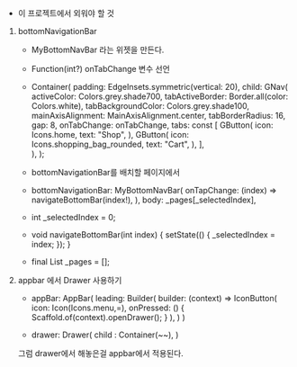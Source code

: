 - 이 프로젝트에서 외워야 할 것
1. bottomNavigationBar 
    - MyBottomNavBar 라는 위젯을 만든다.
    - Function(int?) onTabChange 변수 선언
    - Container(
        padding: EdgeInsets.symmetric(vertical: 20),
        child: GNav(
            activeColor: Colors.grey.shade700,
            tabActiveBorder: Border.all(color: Colors.white),
            tabBackgroundColor: Colors.grey.shade100,
            mainAxisAlignment: MainAxisAlignment.center,
            tabBorderRadius: 16,
            gap: 8,
            onTabChange: onTabChange,
            tabs: const [
            GButton(
                icon: Icons.home,
                text: "Shop",
            ),
            GButton(
                icon: Icons.shopping_bag_rounded,
                text: "Cart",
            ),
            ],  
        ),
    );

    - bottomNavigationBar를 배치할 페이지에서
    - bottomNavigationBar: MyBottomNavBar(
        onTapChange: (index) => navigateBottomBar(index!),
        ),
      body: _pages[_selectedIndex],

    - int _selectedIndex = 0;

    - void navigateBottomBar(int index) {
        setState(() {
            _selectedIndex = index;
        });
    }

    - final List<Widget> _pages = [];


 2. appbar 에서 Drawer 사용하기    
    - appBar: AppBar(
        leading: Builder(
            builder: (context) => IconButton(
                icon: Icon(Icons.menu,=),
                onPressed: () {
                    Scaffold.of(context).openDrawer();
                }
            ),
        )
    )

    - drawer: Drawer(
        child : Container(~~),
    )

    그럼 drawer에서 해놓은걸 appbar에서 적용된다.
